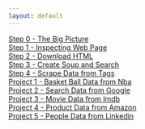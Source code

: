 ```yaml
---
layout: default
---
```


[Step 0 - The Big Picture](book/the-big-picture.html)  
[Step 1 - Inspecting Web Page](book/inspecting.html)  
[Step 2 - Download HTML](book/download-html.html)  
[Step 3 - Create Soup and Search]()  
[Step 4 - Scrape Data from Tags]()  
[Project 1 - Basket Ball Data from Nba]()  
[Project 2 - Search Data from Google]()  
[Project 3 - Movie Data from Imdb]()  
[Project 4 - Product Data from Amazon]()  
[Project 5 - People Data from Linkedin]()  